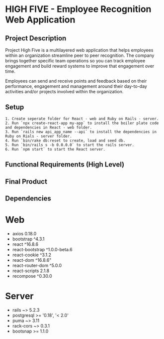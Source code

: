 # HIGH FIVE - Employee Recognition Web Application

## Project Description 

Project High Five is a multilayered web application that helps employees within an organization streamline peer to peer recognition. The company brings together specific team operations so you can track employee engagement and build reward systems to improve that engagement over time. 

Employees can send and receive points and feedback based on their performance, engagement and management around their day-to-day activities and/or projects involved within the organization. 


## Setup
    1. Create seperate folder for React - web and Ruby on Rails - server.
    2. Run `npx create-react-app my-app` to install the boiler plate code and dependencies in React - web folder.
    3. Run `rails new api_app_name --api` to install the dependencies in Ruby on Rials - server folder. 
    4. Run `bin/rake db:reset to create, load and seed db.
    5. Run `bin/rails s -b 0.0.0.0` to start the rails server.
    6. Run `npm start` to start the React server.


## Functional Requirements (High Level)



## Final Product 



## Dependencies 

# Web

* axios 0.18.0
* bootstrap ^4.3.1
* react ^16.8.6
* react-bootstrap ^1.0.0-beta.6
* react-cookie ^3.1.2
* react-dom ^16.8.6"
* react-router-dom ^5.0.0
* react-scripts 2.1.8
* recompose ^0.30.0

# Server

* rails ~> 5.2.3
* postgresql >= '0.18', '< 2.0'
* puma ~> 3.11
* rack-cors ~> 0.3.1
* bootsnap >= 1.1.0




